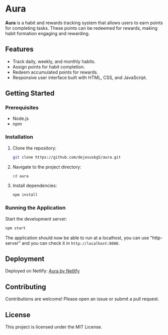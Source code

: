# Aura

**Aura** is a habit and rewards tracking system that allows users to earn points for completing tasks. These points can be redeemed for rewards, making habit formation engaging and rewarding.

## Features

- Track daily, weekly, and monthly habits.
- Assign points for habit completion.
- Redeem accumulated points for rewards.
- Responsive user interface built with HTML, CSS, and JavaScript.

## Getting Started

### Prerequisites

- Node.js
- npm

### Installation

1. Clone the repository:
    ```bash
    git clone https://github.com/dejesusbg5/aura.git
    ```
2. Navigate to the project directory:
    ```bash
    cd aura
    ```
3. Install dependencies:
    ```bash
    npm install
    ```

### Running the Application

Start the development server:
```bash
npm start
```
The application should now be able to run at a localhost, you can use "http-server" and you can check it in `http://localhost:8080`.

## Deployment

Deployed on Netlify: [Aura by Netlify](https://auraby.netlify.app/)

## Contributing

Contributions are welcome! Please open an issue or submit a pull request.

## License

This project is licensed under the MIT License.
